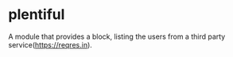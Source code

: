 # plentiful
A module that provides a block, listing the users from a third party service(https://reqres.in).
